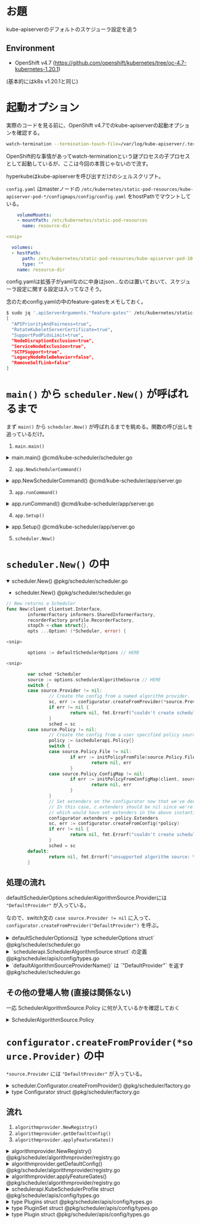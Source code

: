 # お題

kube-apiserverのデフォルトのスケジューラ設定を追う

## Environment
- OpenShift v4.7 (https://github.com/openshift/kubernetes/tree/oc-4.7-kubernetes-1.20.1)

(基本的にはk8s v1.20.1と同じ)

# 起動オプション

実際のコードを見る前に、OpenShift v4.7でのkube-apiserverの起動オプションを確認する。

```sh
watch-termination --termination-touch-file=/var/log/kube-apiserver/.terminating --termination-log-file=/var/log/kube-apiserver/termination.log --graceful-termination-duration=135s --kubeconfig=/etc/kubernetes/static-pod-resources/configmaps/kube-apiserver-cert-syncer-kubeconfig/kubeconfig -- hyperkube kube-apiserver --openshift-config=/etc/kubernetes/static-pod-resources/configmaps/config/config.yaml --advertise-address=${HOST_IP}  -v=2
```
OpenShift的な事情があってwatch-terminationという謎プロセスの子プロセスとして起動しているが、ここは今回の本質じゃないので流す。

hyperkubeはkube-apiserverを呼び出すだけのシェルスクリプト。

`config.yaml` はmasterノードの `/etc/kubernetes/static-pod-resources/kube-apiserver-pod-*/configmaps/config/config.yaml` をhostPathでマウントしている。

```yaml
    volumeMounts:
    - mountPath: /etc/kubernetes/static-pod-resources
      name: resource-dir

<snip>

  volumes:
  - hostPath:
      path: /etc/kubernetes/static-pod-resources/kube-apiserver-pod-10
      type: ""
    name: resource-dir
```

config.yamlは拡張子がyamlなのに中身はjson...なのは置いておいて、スケジューラ設定に関する設定は入ってなさそう。

念のためconfig.yamlの中のfeature-gatesをメモしておく。

```sh
$ sudo jq '.apiServerArguments."feature-gates"' /etc/kubernetes/static-pod-resources/kube-apiserver-pod-10/configmaps/config/config.yaml 
[
  "APIPriorityAndFairness=true",
  "RotateKubeletServerCertificate=true",
  "SupportPodPidsLimit=true",
  "NodeDisruptionExclusion=true",
  "ServiceNodeExclusion=true",
  "SCTPSupport=true",
  "LegacyNodeRoleBehavior=false",
  "RemoveSelfLink=false"
]
```

# `main()` から `scheduler.New()` が呼ばれるまで

まず `main()` から `scheduler.New()` が呼ばれるまでを眺める。関数の呼び出しを追っているだけ。

1. `main.main()`

<details>
<summary>main.main() @cmd/kube-scheduler/scheduler.go</summary>

- main.main() @cmd/kube-scheduler/scheduler.go

```go
func main() {
        rand.Seed(time.Now().UnixNano())

        command := app.NewSchedulerCommand() // HERE

        // TODO: once we switch everything over to Cobra commands, we can go back to calling
        // utilflag.InitFlags() (by removing its pflag.Parse() call). For now, we have to set the
        // normalize func and add the go flag set by hand.
        pflag.CommandLine.SetNormalizeFunc(cliflag.WordSepNormalizeFunc)
        // utilflag.InitFlags()
        logs.InitLogs()
        defer logs.FlushLogs()

        if err := command.Execute(); err != nil {
                os.Exit(1)
        }
}
```
</details>

2. `app.NewSchedulerCommand()`

<details>
<summary>app.NewSchedulerCommand() @cmd/kube-scheduler/app/server.go</summary>

- app.NewSchedulerCommand() @cmd/kube-scheduler/app/server.go

```go
// NewSchedulerCommand creates a *cobra.Command object with default parameters and registryOptions
func NewSchedulerCommand(registryOptions ...Option) *cobra.Command {

<snip>

        cmd := &cobra.Command{
                Use: "kube-scheduler",
                Long: `The Kubernetes scheduler is a control plane process which assigns
Pods to Nodes. The scheduler determines which Nodes are valid placements for
each Pod in the scheduling queue according to constraints and available
resources. The scheduler then ranks each valid Node and binds the Pod to a
suitable Node. Multiple different schedulers may be used within a cluster;
kube-scheduler is the reference implementation.
See [scheduling](https://kubernetes.io/docs/concepts/scheduling-eviction/)
for more information about scheduling and the kube-scheduler component.`,
                Run: func(cmd *cobra.Command, args []string) {
                        if err := runCommand(cmd, opts, registryOptions...); err != nil { // HERE
                                fmt.Fprintf(os.Stderr, "%v\n", err)
                                os.Exit(1)
                        }
                },
                Args: func(cmd *cobra.Command, args []string) error {
                        for _, arg := range args {
                                if len(arg) > 0 {
                                        return fmt.Errorf("%q does not take any arguments, got %q", cmd.CommandPath(), args)
                                }
                        }
                        return nil
                },
        }
```
</details>

3. `app.runCommand()`

<details>
<summary>app.runCommand() @cmd/kube-scheduler/app/server.go</summary>

- app.runCommand() @cmd/kube-scheduler/app/server.go

```go
// runCommand runs the scheduler.
func runCommand(cmd *cobra.Command, opts *options.Options, registryOptions ...Option) error {
        verflag.PrintAndExitIfRequested()
        cliflag.PrintFlags(cmd.Flags())

        ctx, cancel := context.WithCancel(context.Background())
        defer cancel()

        cc, sched, err := Setup(ctx, opts, registryOptions...) // HERE
        if err != nil {
                return err
        }

        return Run(ctx, cc, sched)
}
```
</details>

4. `app.Setup()`

<details>
<summary>app.Setup() @cmd/kube-scheduler/app/server.go</summary>

- app.Setup() @cmd/kube-scheduler/app/server.go

```go
// Setup creates a completed config and a scheduler based on the command args and options
func Setup(ctx context.Context, opts *options.Options, outOfTreeRegistryOptions ...Option) (*schedulerserverconfig.CompletedConfig, *scheduler.Scheduler, error) {

<snip>

        // Create the scheduler.
        sched, err := scheduler.New(cc.Client, // HERE
                cc.InformerFactory,
                recorderFactory,
                ctx.Done(),
                scheduler.WithProfiles(cc.ComponentConfig.Profiles...),
                scheduler.WithAlgorithmSource(cc.ComponentConfig.AlgorithmSource),
                scheduler.WithPercentageOfNodesToScore(cc.ComponentConfig.PercentageOfNodesToScore),
                scheduler.WithFrameworkOutOfTreeRegistry(outOfTreeRegistry),
                scheduler.WithPodMaxBackoffSeconds(cc.ComponentConfig.PodMaxBackoffSeconds),
                scheduler.WithPodInitialBackoffSeconds(cc.ComponentConfig.PodInitialBackoffSeconds),
                scheduler.WithExtenders(cc.ComponentConfig.Extenders...),
                scheduler.WithParallelism(cc.ComponentConfig.Parallelism),
                scheduler.WithBuildFrameworkCapturer(func(profile kubeschedulerconfig.KubeSchedulerProfile) {
                        // Profiles are processed during Framework instantiation to set default plugins and configurations. Capturing them for logging
                        completedProfiles = append(completedProfiles, profile)
                }),
        )

```
</details>

5. `scheduler.New()`

# `scheduler.New()` の中

<details open>
<summary>scheduler.New() @pkg/scheduler/scheduler.go</summary>

- scheduler.New() @pkg/scheduler/scheduler.go

```go
// New returns a Scheduler
func New(client clientset.Interface,
        informerFactory informers.SharedInformerFactory,
        recorderFactory profile.RecorderFactory,
        stopCh <-chan struct{},
        opts ...Option) (*Scheduler, error) {

<snip>

        options := defaultSchedulerOptions // HERE

<snip>

        var sched *Scheduler
        source := options.schedulerAlgorithmSource // HERE
        switch {
        case source.Provider != nil:
                // Create the config from a named algorithm provider.
                sc, err := configurator.createFromProvider(*source.Provider) // HERE
                if err != nil {
                        return nil, fmt.Errorf("couldn't create scheduler using provider %q: %v", *source.Provider, err)
                }
                sched = sc
        case source.Policy != nil:
                // Create the config from a user specified policy source.
                policy := &schedulerapi.Policy{}
                switch {
                case source.Policy.File != nil:
                        if err := initPolicyFromFile(source.Policy.File.Path, policy); err != nil {
                                return nil, err
                        }
                case source.Policy.ConfigMap != nil:
                        if err := initPolicyFromConfigMap(client, source.Policy.ConfigMap, policy); err != nil {
                                return nil, err
                        }
                }
                // Set extenders on the configurator now that we've decoded the policy
                // In this case, c.extenders should be nil since we're using a policy (and therefore not componentconfig,
                // which would have set extenders in the above instantiation of Configurator from CC options)
                configurator.extenders = policy.Extenders
                sc, err := configurator.createFromConfig(*policy)
                if err != nil {
                        return nil, fmt.Errorf("couldn't create scheduler from policy: %v", err)
                }
                sched = sc
        default:
                return nil, fmt.Errorf("unsupported algorithm source: %v", source)
        }
```
</details>

## 処理の流れ
defaultSchedulerOptions.schedulerAlgorithmSource.Providerには `"DefaultProvider"` が入っている。

なので、switch文の `case source.Provider != nil` に入って、`configurator.createFromProvider("DefaultProvider")` を呼ぶ。

<details>
<summary>defaultSchedulerOptionsは `type schedulerOptions struct` @pkg/scheduler/scheduler.go</summary>
- scheduler.defaultSchedulerOptions @pkg/scheduler/scheduler.go

```go
import (
        schedulerapi "k8s.io/kubernetes/pkg/scheduler/apis/config"
)

<snip>

var defaultSchedulerOptions = schedulerOptions{
        profiles: []schedulerapi.KubeSchedulerProfile{
                // Profiles' default plugins are set from the algorithm provider.
                {SchedulerName: v1.DefaultSchedulerName},
        },
        schedulerAlgorithmSource: schedulerapi.SchedulerAlgorithmSource{ // HERE
                Provider: defaultAlgorithmSourceProviderName(),          // HERE
        },                                                               // HERE
        percentageOfNodesToScore: schedulerapi.DefaultPercentageOfNodesToScore,
        podInitialBackoffSeconds: int64(internalqueue.DefaultPodInitialBackoffDuration.Seconds()),
        podMaxBackoffSeconds:     int64(internalqueue.DefaultPodMaxBackoffDuration.Seconds()),
}
```
- scheduler.schedulerOptions @pkg/scheduler/scheduler.go

```go
type schedulerOptions struct {
        schedulerAlgorithmSource schedulerapi.SchedulerAlgorithmSource
        percentageOfNodesToScore int32
        podInitialBackoffSeconds int64
        podMaxBackoffSeconds     int64
        // Contains out-of-tree plugins to be merged with the in-tree registry.
        frameworkOutOfTreeRegistry frameworkruntime.Registry
        profiles                   []schedulerapi.KubeSchedulerProfile
        extenders                  []schedulerapi.Extender
        frameworkCapturer          FrameworkCapturer
}
```
</details>

<details>
<summary>`schedulerapi.SchedulerAlgorithmSource struct` の定義 @pkg/scheduler/apis/config/types.go</summary>

- schedulerapi.SchedulerAlgorithmSource @pkg/scheduler/apis/config/types.go

```go
// SchedulerAlgorithmSource is the source of a scheduler algorithm. One source
// field must be specified, and source fields are mutually exclusive.
type SchedulerAlgorithmSource struct {
        // Policy is a policy based algorithm source.
        Policy *SchedulerPolicySource
        // Provider is the name of a scheduling algorithm provider to use.
        Provider *string
}
```
</details>

<details>
<summary>`defaultAlgorithmSourceProviderName()` は `"DefaultProvider"` を返す @pkg/scheduler/scheduler.go</summary>

- scheduler.defaultAlgorithmSourceProviderName() @pkg/scheduler/scheduler.go

```go
func defaultAlgorithmSourceProviderName() *string {
        provider := schedulerapi.SchedulerDefaultProviderName
        Return &provider
}
```

- schedulerapi.SchedulerDefaultProviderName @pkg/scheduler/apis/config/types.go

```go
const (

        // SchedulerDefaultProviderName defines the default provider names
        SchedulerDefaultProviderName = "DefaultProvider"

)
```
</details>


## その他の登場人物 (直接は関係ない)
一応 SchedulerAlgorithmSource.Policy に何が入ているかを確認しておく
<details>
<summary>SchedulerAlgorithmSource.Policy</summary>

---

<details>
<summary>    SchedulerPolicySource @pkg/scheduler/apis/config/types.go</summary>

- SchedulerPolicySource @pkg/scheduler/apis/config/types.go

```go
// SchedulerPolicySource configures a means to obtain a scheduler Policy. One
// source field must be specified, and source fields are mutually exclusive.
type SchedulerPolicySource struct {
        // File is a file policy source.
        File *SchedulerPolicyFileSource
        // ConfigMap is a config map policy source.
        ConfigMap *SchedulerPolicyConfigMapSource
}
```
</details>

<details>
<summary>SchedulerPolicyFileSource @pkg/scheduler/apis/config/types.go</summary>

- SchedulerPolicyFileSource @pkg/scheduler/apis/config/types.go

```go
// SchedulerPolicyFileSource is a policy serialized to disk and accessed via
// path.
type SchedulerPolicyFileSource struct {
        // Path is the location of a serialized policy.
        Path string
}
```
</details>

<details>
<summary>SchedulerPolicyConfigMapSource @pkg/scheduler/apis/config/types.go</summary>

- SchedulerPolicyConfigMapSource @pkg/scheduler/apis/config/types.go

```go
// SchedulerPolicyConfigMapSource is a policy serialized into a config map value
// under the SchedulerPolicyConfigMapKey key.
type SchedulerPolicyConfigMapSource struct {
        // Namespace is the namespace of the policy config map.
        Namespace string
        // Name is the name of the policy config map.
        Name string
}
```
</details>

---

</details>

# `configurator.createFromProvider(*source.Provider)` の中

`*source.Provider` には `"DefaultProvider"` が入っている。

<details>
<summary>scheduler.Configurator.createFromProvider() @pkg/scheduler/factory.go</summary>

- scheduler.Configurator.createFromProvider() @pkg/scheduler/factory.go

```go
// createFromProvider creates a scheduler from the name of a registered algorithm provider.
func (c *Configurator) createFromProvider(providerName string) (*Scheduler, error) {
        klog.V(2).Infof("Creating scheduler from algorithm provider '%v'", providerName)
        r := algorithmprovider.NewRegistry() // HERE
        defaultPlugins, exist := r[providerName]
        if !exist {
                return nil, fmt.Errorf("algorithm provider %q is not registered", providerName)
        }

        for i := range c.profiles {
                prof := &c.profiles[i]
                plugins := &schedulerapi.Plugins{}
                plugins.Append(defaultPlugins)
                plugins.Apply(prof.Plugins)
                prof.Plugins = plugins
        }
        return c.create()
}
```
</details>

<details>
<summary>type Configurator struct @pkg/scheduler/factory.go</summary>

- type Configurator struct @pkg/scheduler/factory.go
```go
// Configurator defines I/O, caching, and other functionality needed to
// construct a new scheduler.
type Configurator struct {
        client clientset.Interface

        recorderFactory profile.RecorderFactory

        informerFactory informers.SharedInformerFactory

        // Close this to stop all reflectors
        StopEverything <-chan struct{}

        schedulerCache internalcache.Cache

        // Always check all predicates even if the middle of one predicate fails.
        alwaysCheckAllPredicates bool

        // percentageOfNodesToScore specifies percentage of all nodes to score in each scheduling cycle.
        percentageOfNodesToScore int32

        podInitialBackoffSeconds int64

        podMaxBackoffSeconds int64

        profiles          []schedulerapi.KubeSchedulerProfile
        registry          frameworkruntime.Registry
        nodeInfoSnapshot  *internalcache.Snapshot
        extenders         []schedulerapi.Extender
        frameworkCapturer FrameworkCapturer
}
```
</details>

## 流れ
1. `algorithmprovider.NewRegistry()`
  1. `algorithmprovider.getDefaultConfig()`
  1. `algorithmprovider.applyFeatureGates()`

<details>
<summary>algorithmprovider.NewRegistry() @pkg/scheduler/algorithmprovider/registry.go</summary>

- algorithmprovider.NewRegistry() @pkg/scheduler/algorithmprovider/registry.go

```go
// Registry is a collection of all available algorithm providers.
type Registry map[string]*schedulerapi.Plugins

// NewRegistry returns an algorithm provider registry instance.
func NewRegistry() Registry {
        defaultConfig := getDefaultConfig()
        applyFeatureGates(defaultConfig)

        caConfig := getClusterAutoscalerConfig()
        applyFeatureGates(caConfig)

        return Registry{
                schedulerapi.SchedulerDefaultProviderName: defaultConfig,
                ClusterAutoscalerProvider:                 caConfig,
        }
}
```
</details>

<details>
<summary>algorithmprovider.getDefaultConfig() @pkg/scheduler/algorithmprovider/registry.go</summary>

- algorithmprovider.getDefaultConfig() @pkg/scheduler/algorithmprovider/registry.go

```go
func getDefaultConfig() *schedulerapi.Plugins {
        return &schedulerapi.Plugins{

<snip>

                PreFilter: &schedulerapi.PluginSet{
                        Enabled: []schedulerapi.Plugin{
                                {Name: noderesources.FitName},
                                {Name: nodeports.Name},
                                {Name: podtopologyspread.Name},
                                {Name: interpodaffinity.Name},
                                {Name: volumebinding.Name},
                        },
                },
                Filter: &schedulerapi.PluginSet{
                        Enabled: []schedulerapi.Plugin{
                                {Name: nodeunschedulable.Name},
                                {Name: nodename.Name},
                                {Name: tainttoleration.Name},
                                {Name: nodeaffinity.Name},
                                {Name: nodeports.Name},
                                {Name: noderesources.FitName},
                                {Name: volumerestrictions.Name},
                                {Name: nodevolumelimits.EBSName},
                                {Name: nodevolumelimits.GCEPDName},
                                {Name: nodevolumelimits.CSIName},
                                {Name: nodevolumelimits.AzureDiskName},
                                {Name: volumebinding.Name},
                                {Name: volumezone.Name},
                                {Name: podtopologyspread.Name},
                                {Name: interpodaffinity.Name},
                        },
                },

<snip>

                PreScore: &schedulerapi.PluginSet{
                        Enabled: []schedulerapi.Plugin{
                                {Name: interpodaffinity.Name},
                                {Name: podtopologyspread.Name},
                                {Name: tainttoleration.Name},
                        },
                },
                Score: &schedulerapi.PluginSet{
                        Enabled: []schedulerapi.Plugin{
                                {Name: noderesources.BalancedAllocationName, Weight: 1},
                                {Name: imagelocality.Name, Weight: 1},
                                {Name: interpodaffinity.Name, Weight: 1},
                                {Name: noderesources.LeastAllocatedName, Weight: 1},
                                {Name: nodeaffinity.Name, Weight: 1},
                                {Name: nodepreferavoidpods.Name, Weight: 10000},
                                // Weight is doubled because:
                                // - This is a score coming from user preference.
                                // - It makes its signal comparable to NodeResourcesLeastAllocated.
                                {Name: podtopologyspread.Name, Weight: 2},
                                {Name: tainttoleration.Name, Weight: 1},
                        },
                },


```
</details>

<details>
<summary>algorithmprovider.applyFeatureGates() @pkg/scheduler/algorithmprovider/registry.go</summary>

- algorithmprovider.applyFeatureGates() @pkg/scheduler/algorithmprovider/registry.go

```go
func applyFeatureGates(config *schedulerapi.Plugins) {
        if !utilfeature.DefaultFeatureGate.Enabled(features.DefaultPodTopologySpread) {
                // When feature is enabled, the default spreading is done by
                // PodTopologySpread plugin, which is enabled by default.
                klog.Infof("Registering SelectorSpread plugin")
                s := schedulerapi.Plugin{Name: selectorspread.Name}
                config.PreScore.Enabled = append(config.PreScore.Enabled, s)
                s.Weight = 1
                config.Score.Enabled = append(config.Score.Enabled, s)
        }
}

```
</details>



<details>
<summary>schedulerapi.KubeSchedulerProfile struct @pkg/scheduler/apis/config/types.go</summary>

- schedulerapi.KubeSchedulerProfile struct @pkg/scheduler/apis/config/types.go

```go
// KubeSchedulerProfile is a scheduling profile.
type KubeSchedulerProfile struct {
        // SchedulerName is the name of the scheduler associated to this profile.
        // If SchedulerName matches with the pod's "spec.schedulerName", then the pod
        // is scheduled with this profile.
        SchedulerName string

        // Plugins specify the set of plugins that should be enabled or disabled.
        // Enabled plugins are the ones that should be enabled in addition to the
        // default plugins. Disabled plugins are any of the default plugins that
        // should be disabled.
        // When no enabled or disabled plugin is specified for an extension point,
        // default plugins for that extension point will be used if there is any.
        // If a QueueSort plugin is specified, the same QueueSort Plugin and
        // PluginConfig must be specified for all profiles.
        Plugins *Plugins

        // PluginConfig is an optional set of custom plugin arguments for each plugin.
        // Omitting config args for a plugin is equivalent to using the default config
        // for that plugin.
        PluginConfig []PluginConfig
}
```
</details>

<details>
<summary>type Plugins struct @pkg/scheduler/apis/config/types.go</summary>

- type Plugins struct @pkg/scheduler/apis/config/types.go

```go
// Plugins include multiple extension points. When specified, the list of plugins for
// a particular extension point are the only ones enabled. If an extension point is
// omitted from the config, then the default set of plugins is used for that extension point.
// Enabled plugins are called in the order specified here, after default plugins. If they need to
// be invoked before default plugins, default plugins must be disabled and re-enabled here in desired order.
type Plugins struct {
        // QueueSort is a list of plugins that should be invoked when sorting pods in the scheduling queue.
        QueueSort *PluginSet

        // PreFilter is a list of plugins that should be invoked at "PreFilter" extension point of the scheduling framework.
        PreFilter *PluginSet

        // Filter is a list of plugins that should be invoked when filtering out nodes that cannot run the Pod.
        Filter *PluginSet

        // PostFilter is a list of plugins that are invoked after filtering phase, no matter whether filtering succeeds or not.
        PostFilter *PluginSet

        // PreScore is a list of plugins that are invoked before scoring.
        PreScore *PluginSet

        // Score is a list of plugins that should be invoked when ranking nodes that have passed the filtering phase.
        Score *PluginSet

        // Reserve is a list of plugins invoked when reserving/unreserving resources
        // after a node is assigned to run the pod.
        Reserve *PluginSet

        // Permit is a list of plugins that control binding of a Pod. These plugins can prevent or delay binding of a Pod.
        Permit *PluginSet

        // PreBind is a list of plugins that should be invoked before a pod is bound.
        PreBind *PluginSet

        // Bind is a list of plugins that should be invoked at "Bind" extension point of the scheduling framework.
        // The scheduler call these plugins in order. Scheduler skips the rest of these plugins as soon as one returns success.
        Bind *PluginSet

        // PostBind is a list of plugins that should be invoked after a pod is successfully bound.
        PostBind *PluginSet
}
```
</details>

<details>
<summary>type PluginSet struct @pkg/scheduler/apis/config/types.go</summary>

- type PluginSet struct @pkg/scheduler/apis/config/types.go

```go
// PluginSet specifies enabled and disabled plugins for an extension point.
// If an array is empty, missing, or nil, default plugins at that extension point will be used.
type PluginSet struct {
        // Enabled specifies plugins that should be enabled in addition to default plugins.
        // These are called after default plugins and in the same order specified here.
        Enabled []Plugin
        // Disabled specifies default plugins that should be disabled.
        // When all default plugins need to be disabled, an array containing only one "*" should be provided.
        Disabled []Plugin
}
```
</details>

<details>
<summary>type Plugin struct @pkg/scheduler/apis/config/types.go</summary>

- type Plugin struct @pkg/scheduler/apis/config/types.go

```go
// Plugin specifies a plugin name and its weight when applicable. Weight is used only for Score plugins.
type Plugin struct {
        // Name defines the name of plugin
        Name string
        // Weight defines the weight of plugin, only used for Score plugins.
        Weight int32
}
```
</details>


<!--
<details>
<summary>
</summary>
- 

```go

```
</details>
-->
